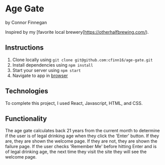 # Age Gate
by Connor Finnegan

Inspired by my [favorite local brewery[https://otherhalfbrewing.com/).


## Instructions

1. Clone locally using
 `git clone git@github.com:cfinn16/age-gate.git`
2. Install dependencies using `npm install`
3. Start your server using `npm start`
5. Navigate to app in [browser](http://localhost:3000)


## Technologies

To complete this project, I used React, Javascript, HTML, and CSS.


## Functionality

The age gate calculates back 21 years from the current month to determine if the user is of legal drinking age when they click the 'Enter' button. If they are, they are shown the welcome page. If they are not, they are shown the failure page. If the user checks 'Remember Me' before hitting Enter and is of legal drinking age, the next time they visit the site they will see the welcome page.

